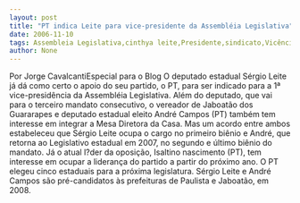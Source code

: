 ```yaml
---
layout: post
title: "PT indica Leite para vice-presidente da Assembléia Legislativa"
date: 2006-11-10
tags: Assembleia Legislativa,cinthya leite,Presidente,sindicato,Vicência
author: None
---
```

Por Jorge CavalcantiEspecial para o Blog
O deputado estadual Sérgio Leite já dá como certo o apoio do seu partido, o PT, para ser indicado para a 1ª vice-presidência da Assembléia Legislativa. 
Além do deputado, que vai para o terceiro mandato consecutivo, o vereador de Jaboatão dos Guararapes e deputado estadual eleito André Campos (PT) também tem interesse em integrar a Mesa Diretora da Casa.
Mas um acordo entre ambos estabeleceu que Sérgio Leite ocupa o cargo no primeiro biênio e André, que retorna ao Legislativo estadual em 2007, no segundo e último biênio do mandato. 
Já o atual l?der da oposição, Isaltino nascimento (PT), tem interesse em ocupar a liderança do partido a partir do próximo ano. O PT elegeu cinco estaduais para a próxima legislatura.
Sérgio Leite e André Campos são pré-candidatos às prefeituras de Paulista e Jaboatão, em 2008.  